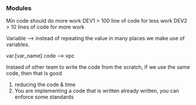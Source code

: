 ### Modules

Min code should do more work
DEV1 > 100 line of code for less work
DEV2 > 10 lines of code for more work

Variable --> instead of repeating the value in many places we make use of variables.

var.[var_name]
code --> vpc

Instaed of other team to write the code from the scratch, if we use the same code, then that is good

1. reducing the code & time
2. You are implementing a code that is written already written, you can enforce some standards